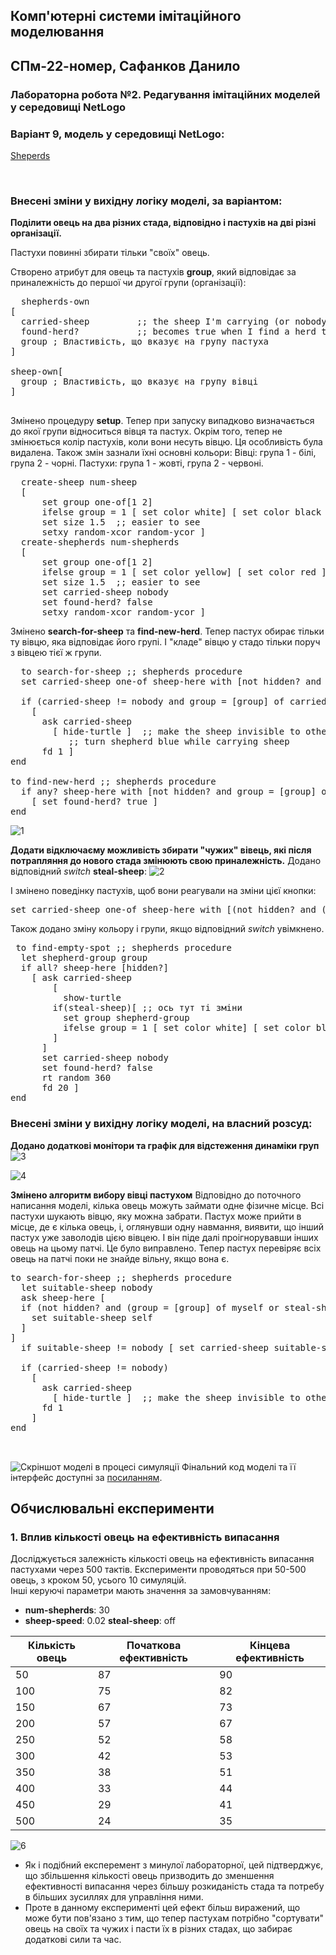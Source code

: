 ## Комп'ютерні системи імітаційного моделювання
## СПм-22-номер, **Сафанков Данило**
### Лабораторна робота №**2**. Редагування імітаційних моделей у середовищі NetLogo


### Варіант 9, модель у середовищі NetLogo:
[Sheperds](http://www.netlogoweb.org/launch#http://www.netlogoweb.org/assets/modelslib/Sample%20Models/Biology/Shepherds.nlogo)

<br>

### Внесені зміни у вихідну логіку моделі, за варіантом:

**Поділити овець на два різних стада, відповідно і пастухів на дві різні організації.** 

Пастухи повинні збирати тільки "своїх" овець.

Створено атрибут для овець та пастухів **group**, який відповідає за приналежність до першої чи другої групи (організації):
<pre>
  shepherds-own
[
  carried-sheep         ;; the sheep I'm carrying (or nobody if I'm not carrying in)
  found-herd?           ;; becomes true when I find a herd to drop it in
  group ; Властивість, що вказує на групу пастуха
]

sheep-own[
  group ; Властивість, що вказує на групу вівці
]

</pre>

Змінено процедуру **setup**. Тепер при запуску випадково визначається до якої групи відноситься вівця та пастух. Окрім того, тепер не змінюється колір пастухів, коли вони несуть вівцю. Ця особливість була видалена.
Також змін зазнали їхні основні кольори:
Вівці: група 1 - білі, група 2 - чорні.
Пастухи: група 1 - жовті, група 2 - червоні.
<pre>
  create-sheep num-sheep
  [ 
      set group one-of[1 2]
      ifelse group = 1 [ set color white] [ set color black ]
      set size 1.5  ;; easier to see
      setxy random-xcor random-ycor ]
  create-shepherds num-shepherds
  [ 
      set group one-of[1 2]
      ifelse group = 1 [ set color yellow] [ set color red ]
      set size 1.5  ;; easier to see
      set carried-sheep nobody
      set found-herd? false
      setxy random-xcor random-ycor ]
</pre>

Змінено **search-for-sheep** та **find-new-herd**. Тепер пастух обирає тільки ту вівцю, яка відповідає його групі. І "кладе" вівцю у стадо тільки поруч з вівцею тієї ж групи.
<pre>
  to search-for-sheep ;; shepherds procedure
  set carried-sheep one-of sheep-here with [not hidden? and group = [group] of myself]
 
  if (carried-sheep != nobody and group = [group] of carried-sheep)
    [
      ask carried-sheep
        [ hide-turtle ]  ;; make the sheep invisible to other shepherds
           ;; turn shepherd blue while carrying sheep
      fd 1 ]
end

to find-new-herd ;; shepherds procedure
  if any? sheep-here with [not hidden? and group = [group] of myself]
    [ set found-herd? true ]
end
</pre>

![1](1.png)

                  
**Додати відключаєму можливість збирати "чужих" вівець, які після потрапляння до нового стада змінюють свою приналежність.**
Додано відповідний *switch* **steal-sheep**:
![2](2.png)

І змінено поведінку пастухів, щоб вони реагували на зміни цієї кнопки:
<pre>
set carried-sheep one-of sheep-here with [(not hidden? and (group = [group] of myself or steal-sheep))]
</pre>

Також додано зміну кольору і групи, якщо відповідний *switch* увімкнено.
<pre>
 to find-empty-spot ;; shepherds procedure
  let shepherd-group group
  if all? sheep-here [hidden?]
    [ ask carried-sheep
        [
          show-turtle 
        if(steal-sheep)[ ;; ось тут ті зміни
          set group shepherd-group 
          ifelse group = 1 [ set color white] [ set color black ]     
        ]
      ]
      set carried-sheep nobody
      set found-herd? false
      rt random 360
      fd 20 ]
end
</pre>


### Внесені зміни у вихідну логіку моделі, на власний розсуд:

**Додано додаткові монітори та графік для відстеження динаміки груп**
![3](3.png)

![4](4.png)


**Змінено алгоритм вибору вівці пастухом**
  Відповідно до поточного написання моделі, кілька овець можуть займати одне фізичне місце. Всі пастухи шукають вівцю, яку можна забрати. Пастух може прийти в місце, де є кілька овець, і, оглянувши одну навмання, виявити, що інший пастух уже заволодів цією вівцею. І він піде далі проігнорувавши інших овець на цьому патчі. 
  Це було виправлено. Тепер пастух перевіряє всіх овець на патчі поки не знайде вільну, якщо вона є.

  <pre>
to search-for-sheep ;; shepherds procedure
  let suitable-sheep nobody
  ask sheep-here [
  if (not hidden? and (group = [group] of myself or steal-sheep)) [
    set suitable-sheep self
  ]
]
  if suitable-sheep != nobody [ set carried-sheep suitable-sheep] 
 
  if (carried-sheep != nobody)
    [
      ask carried-sheep
        [ hide-turtle ]  ;; make the sheep invisible to other shepherds
      fd 1
    ]
end

  </pre>

![Скріншот моделі в процесі симуляції](5.png)
Фінальний код моделі та її інтерфейс доступні за [посиланням](Shepherds_better.nlogo). 
<br>
  
## Обчислювальні експерименти
### 1. Вплив кількості овець на ефективність випасання
Досліджується залежність кількості овець на ефективність випасання пастухами через 500 тактів.
Експерименти проводяться при 50-500 овець, з кроком 50, усього 10 симуляцій.  
Інші керуючі параметри мають значення за замовчуванням:
- **num-shepherds**: 30
- **sheep-speed**: 0.02
  **steal-sheep**: off

<table>
<thead>
<tr><th>Кількість овець</th><th>Початкова ефективність</th><th>Кінцева ефективність</th></tr>
</thead>
<tbody>
<tr><td>50</td><td>87</td><td>90</td></tr>
<tr><td>100</td><td>75</td><td>82</td></tr>
<tr><td>150</td><td>67</td><td>73</td></tr>
<tr><td>200</td><td>57</td><td>67</td></tr>
<tr><td>250</td><td>52</td><td>58</td></tr>
<tr><td>300</td><td>42</td><td>53</td></tr>
<tr><td>350</td><td>38</td><td>51</td></tr>
<tr><td>400</td><td>33</td><td>44</td></tr>
<tr><td>450</td><td>29</td><td>41</td></tr>
<tr><td>500</td><td>24</td><td>35</td></tr>
</tbody>
</table>


![6](6.png)

- Як і подібний експеремент з минулої лабораторної, цей підтверджує, що збільшення кількості овець призводить до зменшення ефективності випасання через більшу розкиданість стада та потребу в більших зусиллях для управління ними.
- Проте в данному експерименті цей ефект більш виражений, що може бути пов'язано з тим, що тепер пастухам потрібно "сортувати" овець на своїх та чужих і пасти їх в різних стадах, що забирає додаткові сили та час.
